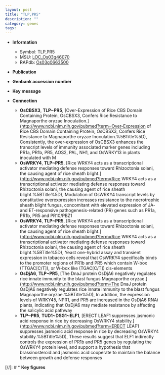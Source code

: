 ```yaml
---
layout: post
title: "TLP,PR5"
description: ""
category: genes
tags: 
---
```


* **Information**  
    + Symbol: TLP,PR5  
    + MSU: [LOC_Os03g46070](http://rice.uga.edu/cgi-bin/ORF_infopage.cgi?orf=LOC_Os03g46070)  
    + RAPdb: [Os03g0663500](https://rapdb.dna.affrc.go.jp/locus/?name=Os03g0663500)  

* **Publication**  

* **Genbank accession number**  

* **Key message**  

* **Connection**  
    + __OsCBSX3__, __TLP~PR5__, [Over-Expression of Rice CBS Domain Containing Protein, OsCBSX3, Confers Rice Resistance to Magnaporthe oryzae Inoculation.](http://www.ncbi.nlm.nih.gov/pubmed?term=Over-Expression of Rice CBS Domain Containing Protein, OsCBSX3, Confers Rice Resistance to Magnaporthe oryzae Inoculation.%5BTitle%5D), Consistently, the over-expression of OsCBSX3 enhances the transcript levels of immunity associated marker genes including PR1a, PR1b, PR5, AOS2, PAL, NH1, and OsWRKY13 in plants inoculated with M
    + __OsWRKY4__, __TLP~PR5__, [Rice WRKY4 acts as a transcriptional activator mediating defense responses toward Rhizoctonia solani, the causing agent of rice sheath blight.](http://www.ncbi.nlm.nih.gov/pubmed?term=Rice WRKY4 acts as a transcriptional activator mediating defense responses toward Rhizoctonia solani, the causing agent of rice sheath blight.%5BTitle%5D), Modulation of OsWRKY4 transcript levels by constitutive overexpression increases resistance to the necrotrophic sheath blight fungus, concomitant with elevated expression of JA- and ET-responsive pathogenesis-related (PR) genes such as PR1a, PR1b, PR5 and PR10/PBZ1
    + __OsWRKY4__, __TLP~PR5__, [Rice WRKY4 acts as a transcriptional activator mediating defense responses toward Rhizoctonia solani, the causing agent of rice sheath blight.](http://www.ncbi.nlm.nih.gov/pubmed?term=Rice WRKY4 acts as a transcriptional activator mediating defense responses toward Rhizoctonia solani, the causing agent of rice sheath blight.%5BTitle%5D), Yeast one-hybrid assay and transient expression in tobacco cells reveal that OsWRKY4 specifically binds to the promoter regions of PR1b and PR5 which contain W-box (TTGAC[C/T]), or W-box like (TGAC[C/T]) cis-elements
    + __OsDjA6__, __TLP~PR5__, [The DnaJ protein OsDjA6 negatively regulates rice innate immunity to the blast fungus Magnaporthe oryzae.](http://www.ncbi.nlm.nih.gov/pubmed?term=The DnaJ protein OsDjA6 negatively regulates rice innate immunity to the blast fungus Magnaporthe oryzae.%5BTitle%5D), In addition, the expression levels of WRKY45, NPR1, and PR5 are increased in the OsDjA6 RNAi plants, indicating that OsDjA6 may mediate resistance by affecting the salicylic acid pathway
    + __TLP~PR5__, __TUD1~DSG1~ELF1__, [ERECT LEAF1 suppresses jasmonic acid response in rice by decreasing OsWRKY4 stability.](http://www.ncbi.nlm.nih.gov/pubmed?term=ERECT LEAF1 suppresses jasmonic acid response in rice by decreasing OsWRKY4 stability.%5BTitle%5D),  These results suggest that ELF1 indirectly controls the expression of PR1b and PR5 genes by regulating the OsWRKY4 protein level, and support a hypothesis that brassinosteroid and jasmonic acid cooperate to maintain the balance between growth and defense responses

[//]: # * **Key figures**  


